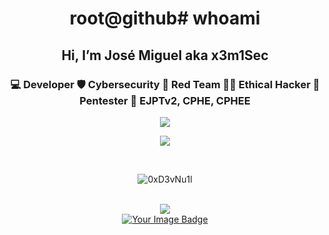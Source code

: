 

<div align="center">
  <h1>root@github# whoami </h1>
</div>

<div align="center">
  <h2>Hi, I’m José Miguel aka x3m1Sec</h2>
<h3> 💻 Developer 🛡️ Cybersecurity 🔴 Red Team 👨‍💻 Ethical Hacker 🔎 Pentester 📜 EJPTv2, CPHE, CPHEE </h3> 


<div identificación="centro" align="center">
    <a href="https://git.io/typing-svg"><img src="https://readme-typing-svg.herokuapp.com?font=Fira+Code&weight=700&size=25&pause=10000000&color=adabab&center=true&vCenter=true&width=435&lines=%3C+My+Skills+%3E" /></a>
</div>
<p align="center">
  <a href="https://skillicons.dev">
    <img src="https://skillicons.dev/icons?i=linux,windows,kali,arch,java,spring,bash,powershell,py,docker,latex,vim,vscode" />
  </a>
</p><br>

<p align="center"><img align="center" src="https://github-readme-stats.vercel.app/api/top-langs?username=x3m1Sec&show_icons=true&locale=en&layout=compact&theme=github_dark" alt="0xD3vNu1l" /></p><br>


<div identificación="centro" align="center">
    <a href="https://git.io/typing-svg"><img src="https://readme-typing-svg.herokuapp.com?font=Fira+Code&weight=700&size=25&pause=10000000&color=adabab&center=true&vCenter=true&width=435&lines=%3C+TryHackme+Profile+%3E" /></a>
</div>

     

  <a title="Try Hack Me Profile" href="https://tryhackme.com/api/v2/badges/public-profile?userPublicId=3128319">
<img src="https://tryhackme-badges.s3.amazonaws.com/x3m1Sec.png" alt="Your Image Badge" />
<br>
